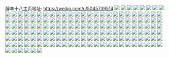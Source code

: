 醉羊十八主页地址: https://weibo.com/u/5045739514 
![](https://wx4.sinaimg.cn/mw2000/005vtploly1h8w5w226jgj31o0280qv5.jpg) 
![](https://wx4.sinaimg.cn/mw2000/005vtploly1h8w5w0pnozj31o0280hdu.jpg) 
![](https://wx4.sinaimg.cn/mw2000/005vtploly1h8pvt39qs6j31o0280kjl.jpg) 
![](https://wx4.sinaimg.cn/mw2000/005vtploly1h8pvt4kjh0j31xw1gf1kx.jpg) 
![](https://wx4.sinaimg.cn/mw2000/005vtploly1h8n5q76lz0j31o0280b29.jpg) 
![](https://wx4.sinaimg.cn/mw2000/005vtploly1h7oo3vblimj31o02807wi.jpg) 
![](https://wx4.sinaimg.cn/mw2000/005vtploly1h7oo3wne4sj31o0280x6p.jpg) 
![](https://wx4.sinaimg.cn/mw2000/005vtploly1h7oo3tkdt2j30u0140tgf.jpg) 
![](https://wx4.sinaimg.cn/mw2000/005vtploly1h7oo3xxz47j32c0340kjn.jpg) 
![](https://wx4.sinaimg.cn/mw2000/005vtploly1h77hjz79ixj32c027d1kx.jpg) 
![](https://wx4.sinaimg.cn/mw2000/005vtploly1h77hk9klp7j31o0280n5g.jpg) 
![](https://wx4.sinaimg.cn/mw2000/005vtploly1h77hjtrb4oj334026nhdv.jpg) 
![](https://wx4.sinaimg.cn/mw2000/005vtploly1h5w3zvlc41j32c0340qv5.jpg) 
![](https://wx4.sinaimg.cn/mw2000/005vtploly1h5w400hocbj32c0340x6q.jpg) 
![](https://wx4.sinaimg.cn/mw2000/005vtploly1h5w41k1ieqj32c0340x6r.jpg) 
![](https://wx4.sinaimg.cn/mw2000/005vtploly1h57tkrpuooj31ey1t3kg3.jpg) 
![](https://wx4.sinaimg.cn/mw2000/005vtploly1h34ies73suj33402c0u0y.jpg) 
![](https://wx4.sinaimg.cn/mw2000/005vtploly1h34ieolgs8j30v90sak0i.jpg) 
![](https://wx4.sinaimg.cn/mw2000/005vtploly1h34ieo0ftfj33402c0npe.jpg) 
![](https://wx4.sinaimg.cn/mw2000/005vtploly1h34ieqn428j32c02hgnpf.jpg) 
![](https://wx4.sinaimg.cn/mw2000/005vtploly1h34iepb5wqj31ru2bhnpd.jpg) 
![](https://wx4.sinaimg.cn/mw2000/005vtploly1h34iet2nx5j33402c0npe.jpg) 
![](https://wx4.sinaimg.cn/mw2000/005vtploly1h34iff6m0vj31he0u0gw2.jpg) 
![](https://wx4.sinaimg.cn/mw2000/005vtploly1h34ii9431pj31o01o04qp.jpg) 
![](https://wx4.sinaimg.cn/mw2000/005vtploly1h34ieuc61uj32c0340e83.jpg) 
![](https://wx4.sinaimg.cn/mw2000/005vtploly1h34ikllw6ej31y220fqv5.jpg) 
![](https://wx4.sinaimg.cn/mw2000/005vtploly1h2f7hsa0dxj31o01o0b29.jpg) 
![](https://wx4.sinaimg.cn/mw2000/005vtploly1h2f7hu9peaj31o01o0b29.jpg) 
![](https://wx4.sinaimg.cn/mw2000/005vtploly1h1ih4gv9eij3340340u0y.jpg) 
![](https://wx4.sinaimg.cn/mw2000/005vtploly1h1ih4jvyy7j30ku0kudkq.jpg) 
![](https://wx4.sinaimg.cn/mw2000/005vtploly1h1ih65utkej30mi0u00zy.jpg) 
![](https://wx4.sinaimg.cn/mw2000/005vtploly1h1ih4kyoyzj31o01o0npd.jpg) 
![](https://wx4.sinaimg.cn/mw2000/005vtploly1h1ih4j9tfzj32c03404qs.jpg) 
![](https://wx4.sinaimg.cn/mw2000/005vtploly1gvu04pg4oqj33401zaqv5.jpg) 
![](https://wx4.sinaimg.cn/mw2000/005vtploly1gvgfd4jpvbj61o01gxqqb02.jpg) 
![](https://wx4.sinaimg.cn/mw2000/005vtploly1gvgfdbk2bwj62dc35su0z02.jpg) 
![](https://wx4.sinaimg.cn/mw2000/005vtploly1gvgfd269e7j31o01o0u0x.jpg) 
![](https://wx4.sinaimg.cn/mw2000/005vtploly1gtiuzymnz9j61o01o0qpq02.jpg) 
![](https://wx4.sinaimg.cn/mw2000/005vtploly1gtiuzzk8nnj61o01o07wh02.jpg) 
![](https://wx4.sinaimg.cn/mw2000/005vtploly1gtiv00y29xj62c0340hdu02.jpg) 
![](https://wx4.sinaimg.cn/mw2000/005vtploly1gtiv044kyrj62c03401l002.jpg) 
![](https://wx4.sinaimg.cn/mw2000/005vtploly1gtiuzxwvy9j6340340kjp02.jpg) 
![](https://wx4.sinaimg.cn/mw2000/005vtploly1gqq9lozfz5j31o01o0e83.jpg) 
![](https://wx4.sinaimg.cn/mw2000/005vtploly1gqq9lr30tpj31o01o0qv7.jpg) 
![](https://wx4.sinaimg.cn/mw2000/005vtploly1gqq9lu3i7cj33402c04qp.jpg) 
![](https://wx4.sinaimg.cn/mw2000/005vtploly1gqq9lvstiej315s0vc7na.jpg) 
![](https://wx4.sinaimg.cn/mw2000/005vtploly1gqq9lmdgfsj33402c07wh.jpg) 
![](https://wx4.sinaimg.cn/mw2000/005vtploly1gqq9lwgemjj31hc0u0ask.jpg) 
![](https://wx4.sinaimg.cn/mw2000/005vtploly1gq9odyuu3vj30vc0vc7wh.jpg) 
![](https://wx4.sinaimg.cn/mw2000/005vtploly1gq9oe38cp8j31o01o0hdw.jpg) 
![](https://wx4.sinaimg.cn/mw2000/005vtploly1gq9oe4k6aej33402c0x6p.jpg) 
![](https://wx4.sinaimg.cn/mw2000/005vtploly1gne41vhfxvj326k2tpqv6.jpg) 
![](https://wx4.sinaimg.cn/mw2000/005vtploly1gl8lbfznm5j31o01o0u0y.jpg) 
![](https://wx4.sinaimg.cn/mw2000/005vtploly1gl8lbh3tesj31o01o0kjm.jpg) 
![](https://wx4.sinaimg.cn/mw2000/005vtploly1gl8lbhk7oaj30lf0ig79e.jpg) 
![](https://wx4.sinaimg.cn/mw2000/005vtploly1gl8lbeu6lvj318u16k4hz.jpg) 
![](https://wx4.sinaimg.cn/mw2000/005vtploly1gjmy1ldyqsj315s0vckjl.jpg) 
![](https://wx4.sinaimg.cn/mw2000/005vtploly1gjmy1kr1w4j30vc0vc1a0.jpg) 
![](https://wx4.sinaimg.cn/mw2000/005vtploly1gjmy1lz7axj30vc1761kx.jpg) 
![](https://wx4.sinaimg.cn/mw2000/005vtploly1gjmy1mflqmj31o01o0qv5.jpg) 
![](https://wx4.sinaimg.cn/mw2000/005vtploly1gjh776uij6j31o01o0x6q.jpg) 
![](https://wx4.sinaimg.cn/mw2000/005vtploly1gjh77as901j31o01o0qv5.jpg) 
![](https://wx4.sinaimg.cn/mw2000/005vtploly1gjh77dksexj33402c0tx1.jpg) 
![](https://wx4.sinaimg.cn/mw2000/005vtploly1gjh783ogh3j31o01o0x6q.jpg) 
![](https://wx4.sinaimg.cn/mw2000/005vtploly1gi426di6fhj33402c0x3j.jpg) 
![](https://wx4.sinaimg.cn/mw2000/005vtploly1gh3hir0zvnj31i01lhe83.jpg) 
![](https://wx4.sinaimg.cn/mw2000/005vtploly1gh3his4nt5j31o01o04qq.jpg) 
![](https://wx4.sinaimg.cn/mw2000/005vtploly1gh3hisjggmj31o01o0to8.jpg) 
![](https://wx4.sinaimg.cn/mw2000/005vtploly1gh3hit1kt7j31a90ucqv5.jpg) 
![](https://wx4.sinaimg.cn/mw2000/005vtploly1gf53qod0icj33402c01ky.jpg) 
![](https://wx4.sinaimg.cn/mw2000/005vtploly1gc7o915ykij31ho1zkb2c.jpg) 
![](https://wx4.sinaimg.cn/mw2000/005vtploly1garuohsz5jj33402c07wi.jpg) 
![](https://wx4.sinaimg.cn/mw2000/005vtploly1garuoftij7j30v913xttn.jpg) 
![](https://wx4.sinaimg.cn/mw2000/005vtploly1garuokvhyqj328f1drqv6.jpg) 
![](https://wx4.sinaimg.cn/mw2000/005vtploly1ga1qvak8yzj32z228ax6q.jpg) 
![](https://wx4.sinaimg.cn/mw2000/005vtploly1g91eekrej6j31hs1zke83.jpg) 
![](https://wx4.sinaimg.cn/mw2000/005vtploly1g8g7w7k18ij32c0340e82.jpg) 
![](https://wx4.sinaimg.cn/mw2000/005vtploly1g83p9cp8kjj31bl1bmb2a.jpg) 
![](https://wx4.sinaimg.cn/mw2000/005vtploly1g80w79yld7j31hs1zknpe.jpg) 
![](https://wx4.sinaimg.cn/mw2000/005vtploly1g80w7ch17rj31hs1zk7wj.jpg) 
![](https://wx4.sinaimg.cn/mw2000/005vtploly1g7ppavg7n7j31hs1zkx6q.jpg) 
![](https://wx4.sinaimg.cn/mw2000/005vtploly1g7ppawek1yj31651jwqv5.jpg) 
![](https://wx4.sinaimg.cn/mw2000/005vtploly1g7hx7dyrcrj31400u00vm.jpg) 
![](https://wx4.sinaimg.cn/mw2000/005vtploly1g7hx7b6c3gj33402c04kh.jpg) 
![](https://wx4.sinaimg.cn/mw2000/005vtploly1g6ze6v1pdnj33402c04g4.jpg) 
![](https://wx4.sinaimg.cn/mw2000/005vtploly1g6tip25j1zj33402c01g4.jpg) 
![](https://wx4.sinaimg.cn/mw2000/005vtploly1g6tip51vkzj31hs1zkhdt.jpg) 
![](https://wx4.sinaimg.cn/mw2000/005vtploly1g6kcayfpdij30nq0hsjt1.jpg) 
![](https://wx4.sinaimg.cn/mw2000/005vtploly1g5hovsiwzjj31cg1sg7wj.jpg) 
![](https://wx4.sinaimg.cn/mw2000/005vtploly1g56e4n9yhcj30oo0wwwlw.jpg) 
![](https://wx4.sinaimg.cn/mw2000/005vtploly1g52vt1zym9j33402c0e82.jpg) 
![](https://wx4.sinaimg.cn/mw2000/005vtploly1g52vt42wb3j33402c0b2a.jpg) 
![](https://wx4.sinaimg.cn/mw2000/005vtploly1g51y6k90y7j31qi1aub29.jpg) 
![](https://wx4.sinaimg.cn/mw2000/005vtploly1g51y6h9bmjj33402c0x6q.jpg) 
![](https://wx4.sinaimg.cn/mw2000/005vtploly1g4hadrenx6j32111iodtw.jpg) 
![](https://wx4.sinaimg.cn/mw2000/005vtploly1g4hadsbmx8j31o01o0b2a.jpg) 
![](https://wx4.sinaimg.cn/mw2000/005vtploly1g4hadt2o5ej31z01z0u0x.jpg) 
![](https://wx4.sinaimg.cn/mw2000/005vtploly1g46uieedunj3190190e81.jpg) 
![](https://wx4.sinaimg.cn/mw2000/005vtploly1g3j4n8ua4oj30u0140e81.jpg) 
![](https://wx4.sinaimg.cn/mw2000/005vtploly1g3j4mf7uzxj312y0vy19t.jpg) 
![](https://wx4.sinaimg.cn/mw2000/005vtploly1g2zwfjfikbj31o01o0b29.jpg) 
![](https://wx4.sinaimg.cn/mw2000/005vtploly1g2zwfcdrwmj32iq21ukjl.jpg) 
![](https://wx4.sinaimg.cn/mw2000/005vtploly1g2zwfd7te0j32ba2lvkjm.jpg) 
![](https://wx4.sinaimg.cn/mw2000/005vtploly1g2zwfdub2dj311p11yk8z.jpg) 
![](https://wx4.sinaimg.cn/mw2000/005vtploly1g2p50yegaej30u00u0e0o.jpg) 
![](https://wx4.sinaimg.cn/mw2000/005vtploly1g2p50wmhb2j31o01o0hdu.jpg) 
![](https://wx4.sinaimg.cn/mw2000/005vtploly1g2f99kd1ytj30u00u0tpc.jpg) 
![](https://wx4.sinaimg.cn/mw2000/005vtploly1g2f99jpz14j31o01o0qv6.jpg) 
![](https://wx4.sinaimg.cn/mw2000/005vtploly1g2bj0844nuj32c0340qv7.jpg) 
![](https://wx4.sinaimg.cn/mw2000/005vtploly1g2bj0a1e5lj32c0340kjn.jpg) 
![](https://wx4.sinaimg.cn/mw2000/005vtploly1g20ynvs9dyj31cg1sgb2b.jpg) 
![](https://wx4.sinaimg.cn/mw2000/005vtploly1g20ynx97loj32c03401ky.jpg) 
![](https://wx4.sinaimg.cn/mw2000/005vtploly1g1v35zw1goj30u01404jw.jpg) 
![](https://wx4.sinaimg.cn/mw2000/005vtploly1g1v360u365j30u0140nli.jpg) 
![](https://wx4.sinaimg.cn/mw2000/005vtploly1g1sa5w5cxrj31hc1ijx6p.jpg) 
![](https://wx4.sinaimg.cn/mw2000/005vtploly1g1sa5x20yxj30u00u0tol.jpg) 
![](https://wx4.sinaimg.cn/mw2000/005vtploly1g1sa5yxtpxj31o01o07wi.jpg) 
![](https://wx4.sinaimg.cn/mw2000/005vtploly1g1sa5zehbnj31400u0tbs.jpg) 
![](https://wx4.sinaimg.cn/mw2000/005vtploly1g1mx7h6wavj32o03k0x6t.jpg) 
![](https://wx4.sinaimg.cn/mw2000/005vtploly1g1mx7l8el5j33402c0u12.jpg) 
![](https://wx4.sinaimg.cn/mw2000/005vtploly1g1mx7mxancj30u0140qqd.jpg) 
![](https://wx4.sinaimg.cn/mw2000/005vtploly1g1mx7nkhnyj30p00xczzn.jpg) 
![](https://wx4.sinaimg.cn/mw2000/005vtploly1g1eu4p3teij30zk0qob29.jpg) 
![](https://wx4.sinaimg.cn/mw2000/005vtploly1g1eu4qau7zj30u00u0x0n.jpg) 
![](https://wx4.sinaimg.cn/mw2000/005vtploly1g1eu4ttz1uj33k02o04qu.jpg) 
![](https://wx4.sinaimg.cn/mw2000/005vtploly1g1eu4uyb07j30u00u0n16.jpg) 
![](https://wx4.sinaimg.cn/mw2000/005vtploly1fzuvb8vbp9j30rs0v977z.jpg) 
![](https://wx4.sinaimg.cn/mw2000/005vtploly1fzuv518iqrj30ku0rsn1p.jpg) 
![](https://wx4.sinaimg.cn/mw2000/005vtploly1fzuv51tikxj30u00u0k6p.jpg) 
![](https://wx4.sinaimg.cn/mw2000/005vtploly1fzuv8tmugpj30u00u0nie.jpg) 
![](https://wx4.sinaimg.cn/mw2000/005vtploly1fzuv951g82j30b40b441e.jpg) 
![](https://wx4.sinaimg.cn/mw2000/005vtploly1fzc6ur3e0oj30u00u042a.jpg) 
![](https://wx4.sinaimg.cn/mw2000/005vtploly1fzc6uua1n1j30u0140ae6.jpg) 
![](https://wx4.sinaimg.cn/mw2000/005vtploly1fzc6uwno9kj31400u0gpx.jpg) 
![](https://wx4.sinaimg.cn/mw2000/005vtploly1fxl647lwezj30qo0qojvx.jpg) 
![](https://wx4.sinaimg.cn/mw2000/005vtploly1fxl648ahflj30k00hwn27.jpg) 
![](https://wx4.sinaimg.cn/mw2000/005vtploly1fxl648yszbj30qo0qojuy.jpg) 
![](https://wx4.sinaimg.cn/mw2000/005vtploly1fxl649res7j30k00jsdmv.jpg) 
![](https://wx4.sinaimg.cn/mw2000/005vtploly1fx1zc2l0jaj30qo0qo78s.jpg) 
![](https://wx4.sinaimg.cn/mw2000/005vtploly1fx1zc3a70tj30qo0qoq71.jpg) 
![](https://wx4.sinaimg.cn/mw2000/005vtploly1fvudjt877xj31e00xce82.jpg) 
![](https://wx4.sinaimg.cn/mw2000/005vtploly1fvudjuhqx7j30u00u04po.jpg) 
![](https://wx4.sinaimg.cn/mw2000/005vtploly1fv5um8k5c5j30u00u0k9a.jpg) 
![](https://wx4.sinaimg.cn/mw2000/005vtploly1fv49pt4oduj30u00u0qhu.jpg) 
![](https://wx4.sinaimg.cn/mw2000/005vtploly1fv49pu0g8kj30u00u0ani.jpg) 
![](https://wx4.sinaimg.cn/mw2000/005vtploly1fto4nvky38j30u0140txu.jpg) 
![](https://wx4.sinaimg.cn/mw2000/005vtploly1fto4nwp7apj31w01w0h9i.jpg) 
![](https://wx4.sinaimg.cn/mw2000/005vtploly1fto4o339vnj33k02o04qt.jpg) 
![](https://wx4.sinaimg.cn/mw2000/005vtploly1fto4o3x3j6j30m80m842g.jpg) 
![](https://wx4.sinaimg.cn/mw2000/005vtploly1fsvvgtnlohj30u00u04bl.jpg) 
![](https://wx4.sinaimg.cn/mw2000/005vtploly1fsvvgug10qj30u00u015a.jpg) 
![](https://wx4.sinaimg.cn/mw2000/005vtploly1fs4zp0utn1j30u00u0myn.jpg) 
![](https://wx4.sinaimg.cn/mw2000/005vtploly1fs4zp19trwj30m80gojs2.jpg) 
![](https://wx4.sinaimg.cn/mw2000/005vtploly1fs4zp1ph0cj30m80gogne.jpg) 
![](https://wx4.sinaimg.cn/mw2000/005vtploly1fs4zp4n2rmj31f01w0hdu.jpg) 
![](https://wx4.sinaimg.cn/mw2000/005vtploly1fs4zp8s4bxj31hc1401ky.jpg) 
![](https://wx4.sinaimg.cn/mw2000/005vtploly1fs4zp7e2fbj30m80m8tcs.jpg) 
![](https://wx4.sinaimg.cn/mw2000/005vtploly1fs4zp6lvsoj31f01w0x6q.jpg) 
![](https://wx4.sinaimg.cn/mw2000/005vtploly1fs4zpamhgej31w01f07wj.jpg) 
![](https://wx4.sinaimg.cn/mw2000/005vtploly1fs4zpchubvj31w01f07wj.jpg) 
![](https://wx4.sinaimg.cn/mw2000/005vtploly1fr52lkxrj2j31401hcu0x.jpg) 
![](https://wx4.sinaimg.cn/mw2000/005vtploly1fr52lpvyqvj31401hcx6p.jpg) 
![](https://wx4.sinaimg.cn/mw2000/005vtploly1fq0pylcxfrj30u0140ke6.jpg) 
![](https://wx4.sinaimg.cn/mw2000/005vtploly1fq0pymqfqmj30u0140e4u.jpg) 
